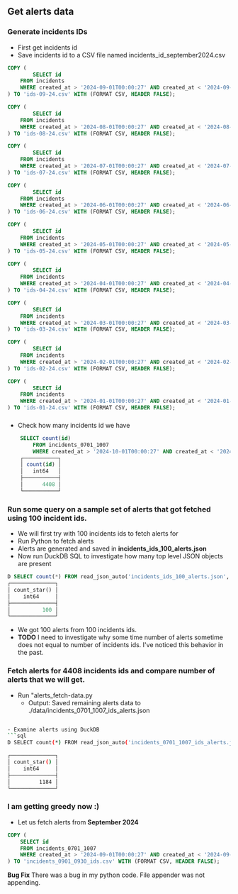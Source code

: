 ## Get alerts data

### Generate incidents IDs

- First get incidents id 
- Save incidents id to a CSV file named incidents_id_september2024.csv

```sql
COPY (
        SELECT id
    FROM incidents
    WHERE created_at > '2024-09-01T00:00:27' AND created_at < '2024-09-30T23:49:27'
) TO 'ids-09-24.csv' WITH (FORMAT CSV, HEADER FALSE);

COPY (
        SELECT id
    FROM incidents
    WHERE created_at > '2024-08-01T00:00:27' AND created_at < '2024-08-30T23:49:27'
) TO 'ids-08-24.csv' WITH (FORMAT CSV, HEADER FALSE);

COPY (
        SELECT id
    FROM incidents
    WHERE created_at > '2024-07-01T00:00:27' AND created_at < '2024-07-30T23:49:27'
) TO 'ids-07-24.csv' WITH (FORMAT CSV, HEADER FALSE);

COPY (
        SELECT id
    FROM incidents
    WHERE created_at > '2024-06-01T00:00:27' AND created_at < '2024-06-30T23:49:27'
) TO 'ids-06-24.csv' WITH (FORMAT CSV, HEADER FALSE);

COPY (
        SELECT id
    FROM incidents
    WHERE created_at > '2024-05-01T00:00:27' AND created_at < '2024-05-30T23:49:27'
) TO 'ids-05-24.csv' WITH (FORMAT CSV, HEADER FALSE);

COPY (
        SELECT id
    FROM incidents
    WHERE created_at > '2024-04-01T00:00:27' AND created_at < '2024-04-30T23:49:27'
) TO 'ids-04-24.csv' WITH (FORMAT CSV, HEADER FALSE);

COPY (
        SELECT id
    FROM incidents
    WHERE created_at > '2024-03-01T00:00:27' AND created_at < '2024-03-30T23:49:27'
) TO 'ids-03-24.csv' WITH (FORMAT CSV, HEADER FALSE);

COPY (
        SELECT id
    FROM incidents
    WHERE created_at > '2024-02-01T00:00:27' AND created_at < '2024-02-30T23:49:27'
) TO 'ids-02-24.csv' WITH (FORMAT CSV, HEADER FALSE);

COPY (
        SELECT id
    FROM incidents
    WHERE created_at > '2024-01-01T00:00:27' AND created_at < '2024-01-30T23:49:27'
) TO 'ids-01-24.csv' WITH (FORMAT CSV, HEADER FALSE);

```

###

###
- Check how many incidents id we have
```sql
    SELECT count(id)
        FROM incidents_0701_1007
        WHERE created_at > '2024-10-01T00:00:27' AND created_at < '2024-10-07T23:49:27';
    ┌───────────┐
    │ count(id) │
    │   int64   │
    ├───────────┤
    │      4408 │
    └───────────┘
```

### Run some query on a sample set of alerts that got fetched using 100 incident ids.
- We will first try with 100 incidents ids to fetch alerts for
- Run Python to fetch alerts 
- Alerts are generated and saved in **incidents_ids_100_alerts.json**
- Now run DuckDB SQL to investigate how many top level JSON objects are present
```sql
D SELECT count(*) FROM read_json_auto('incidents_ids_100_alerts.json', ignore_errors=true);
┌──────────────┐
│ count_star() │
│    int64     │
├──────────────┤
│          100 │
└──────────────┘
```

- We got 100 alerts from 100 incidents ids. 
- **TODO** I need to investigate why some time number of alerts sometime does not equal to number of incidents ids. I've noticed this behavior in the past.

### Fetch alerts for 4408 incidents ids and compare number of alerts that we will get.
- Run "alerts_fetch-data.py
    - Output: Saved remaining alerts data to ./data/incidents_0701_1007_ids_alerts.json
```bash

- Examine alerts using DuckDB
```sql
D SELECT count(*) FROM read_json_auto('incidents_0701_1007_ids_alerts.json', ignore_errors=true);

┌──────────────┐
│ count_star() │
│    int64     │
├──────────────┤
│         1184 │
└──────────────┘
```

### I am getting greedy now :) 
- Let us fetch alerts from **September 2024**

```sql
COPY (
    SELECT id
    FROM incidents_0701_1007
    WHERE created_at > '2024-09-01T00:00:27' AND created_at < '2024-09-30T23:49:27'
) TO 'incidents_0901_0930_ids.csv' WITH (FORMAT CSV, HEADER FALSE);
```

**Bug Fix** There was a bug in my python code. File appender was not appending.